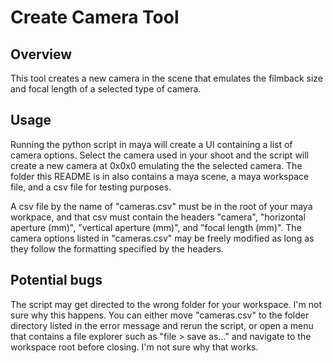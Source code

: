 # Create Camera Tool
## Overview
This tool creates a new camera in the scene that emulates the filmback size and focal length of a selected type of camera.

## Usage
Running the python script in maya will create a UI containing a list of camera options. Select the camera used in your shoot and the script will create a new camera at 0x0x0 emulating the the selected camera. The folder this README is in also contains a maya scene, a maya workspace file, and a csv file for testing purposes.

A csv file by the name of "cameras.csv" must be in the root of your maya workpace, and that csv must contain the headers "camera", "horizontal aperture (mm)", "vertical aperture (mm)", and "focal length (mm)". The camera options listed in "cameras.csv" may be freely modified as long as they follow the formatting specified by the headers.

## Potential bugs
The script may get directed to the wrong folder for your workspace. I'm not sure why this happens. You can either move "cameras.csv" to the folder directory listed in the error message and rerun the script, or open a menu that contains a file explorer such as "file > save as..." and navigate to the workspace root before closing. I'm not sure why that works.
